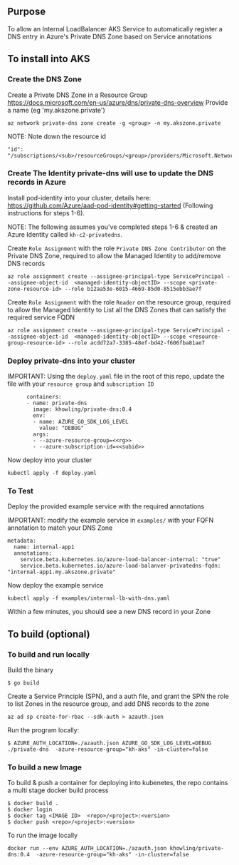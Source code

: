 ## Purpose

To allow an Internal LoadBalancer AKS Service to automatically register a DNS entry in Azure's Private DNS Zone based on Service annotations


## To install into AKS

### Create the DNS Zone

Create a Private DNS Zone in a Resource Group https://docs.microsoft.com/en-us/azure/dns/private-dns-overview
Provide a name (eg 'my.akszone.private')

```
az network private-dns zone create -g <group> -n my.akszone.private
```

NOTE: Note down the resource id
```
"id": "/subscriptions/<sub>/resourceGroups/<group>/providers/Microsoft.Network/privateDnsZones/<zone>",
```

### Create The Identity private-dns will use to update the DNS records in Azure

Install pod-identity into your cluster, details here: https://github.com/Azure/aad-pod-identity#getting-started
(Following instructions for steps 1-6).  

NOTE: The following assumes you've completed steps 1-6 & created an Azure Identity called `kh-c2-privatedns`.


Create `Role Assignment` with the role `Private DNS Zone Contributor` on the Private DNS Zone, required to allow the Managed Identity to add/remove DNS records

```
az role assignment create --assignee-principal-type ServicePrincipal --assignee-object-id  <managed-identity-objectID> --scope <private-zone-resource-id> --role b12aa53e-6015-4669-85d0-8515ebb3ae7f
```


Create `Role Assignment` with the role `Reader` on the resource group, required to allow the Managed Identity to List all the DNS Zones that can satisfy the required service FQDN

```
az role assignment create --assignee-principal-type ServicePrincipal --assignee-object-id  <managed-identity-objectID> --scope <resource-group-resource-id> --role acdd72a7-3385-48ef-bd42-f606fba81ae7
```

### Deploy private-dns into your cluster


IMPORTANT: Using the `deploy.yaml` file in the root of this repo, update the file with your `resource group` and `subscription ID`

```
      containers:
      - name: private-dns
        image: khowling/private-dns:0.4
        env:
        - name: AZURE_GO_SDK_LOG_LEVEL
          value: "DEBUG"
        args:
        - --azure-resource-group=<<rg>>
        - --azure-subscription-id=<<subid>>
```

Now deploy into your cluster

```
kubectl apply -f deploy.yaml
```


### To Test

Deploy the provided example service with the required annotations 

IMPORTANT: modify the example service in `examples/` with your FQFN annotation to match your DNS Zone
```
metadata:
  name: internal-app1
  annotations:
    service.beta.kubernetes.io/azure-load-balancer-internal: "true"
    service.beta.kubernetes.io/azure-load-balanver-privatedns-fqdn: "internal-app1.my.akszone.private"
```

Now deploy the example service

```
kubectl apply -f examples/internal-lb-with-dns.yaml
```

Within a few minutes, you should see a new DNS record in your Zone


## To build (optional)

### To build and run locally

Build the binary
```
$ go build
```

Create a Service Principle (SPN), and a auth file, and grant the SPN the role to list Zones in the resource group, and add DNS records to the zone
```
az ad sp create-for-rbac --sdk-auth > azauth.json
```

Run the program locally:

```
$ AZURE_AUTH_LOCATION=./azauth.json AZURE_GO_SDK_LOG_LEVEL=DEBUG ./private-dns  -azure-resource-group="kh-aks" -in-cluster=false
```

### To build a new Image

To build & push a container for deploying into kubenetes, the repo contains a multi stage docker build process 

```
$ docker build .
$ docker login
$ docker tag <IMAGE ID>  <repo>/<project>:<version>
$ docker push <repo>/<project>:<version>
```

To run the image locally

```
docker run --env AZURE_AUTH_LOCATION=./azauth.json khowling/private-dns:0.4  -azure-resource-group="kh-aks" -in-cluster=false
```

